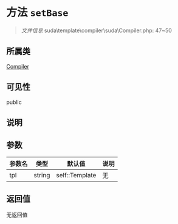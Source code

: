 # 方法 `setBase`

> *文件信息* suda\template\compiler\suda\Compiler.php: 47~50

## 所属类 

[Compiler](../Compiler.md)

## 可见性

public

## 说明



## 参数


| 参数名 | 类型 | 默认值 | 说明 |
|--------|-----|-------|-------|
| tpl |  string | self::Template | 无 |



## 返回值

无返回值
